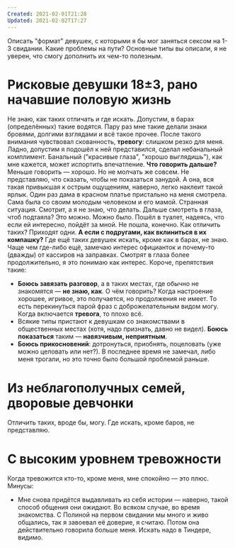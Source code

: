 ```yaml
---
Created: 2021-02-01T21:28
Updated: 2021-02-02T17:27
---
```

Описать "формат" девушек, с которыми я бы мог заняться сексом на 1-3 свидании. Какие проблемы на пути?
Основные типы вы описали, я не уверен, что смогу дополнить их чем-то полезным.
# Рисковые девушки 18±3, рано начавшие половую жизнь
Не знаю, как таких отличать и где искать. Допустим, в барах (определённых) такие водятся.
Пару раз мне такие делали знаки бровями, долгими взглядами и всё такое прочее. После такого внимания чувствовал скованность, **тревогу**: слишком резко для меня. Ладно, допустим я подошёл к ней представился, сделал небанальный комплимент. Банальный ("красивые глаза", "хорошо выглядишь"), как мне кажется, может испортить впечатление. **Что говорить дальше?** Меньше говорить — хорошо. Но не молчать же совсем. Не представляю, что сказать, чтобы не показаться занудой. А она, вся такая привыкшая к острым ощущениям, наверно, легко наклеит такой ярлык.
Один раз дама в красном платье пристально на меня смотрела. Сама была со своим молодым человеком и его мамой. Странная ситуация. Смотрит, а я не знаю, что делать. Дальше смотреть в глаза, чтоб подтаяла? Это можно. Можно было. Пошёл в туалет, надеясь, что если ей интересно, пойдёт за мной. Не пошла, конечно.
Как отличить таких? Приходят одни. **А если с подругами, как вклиниться в их компашку?**
Где ещё таких девушек искать, кроме как в барах, не знаю.
Чаще чем где-либо ещё, замечаю интерес официанток и почему-то (дважды) от кассиров на заправках. Смотрят в глаза более продолжительно, я это понимаю как интерес.
Короче, препятствия такие:
- **Боюсь завязать разговор**, а в таких местах, где обычно не знакомятся — **не знаю, как**. О чём говорить? Когда настроение хорошее, игривое, это получается, но продолжения не имеет. То есть перекинуться парой фраз с доброжелательным видом могу. Когда включается **тревога**, то плохо всё.
- Всякие типы пристают к девушкам со знакомствами в общественных местах (хотя, надо признать, давно не видел). **Боюсь показаться** таким — **навязчивым, неприятным**.
- **Боюсь прикосновений**: дотронуться, приобнять, поцеловать (уже можно целовать или нет?). В последнее время не замечал, либо меня трогали, но это точно было большой проблемой раньше.
# Из неблагополучных семей, дворовые девчонки
Отличить таких, вроде бы, могу. Где искать, кроме баров, не представляю.
# С высоким уровнем тревожности
Когда тревожится кто-то, кроме меня, мне спокойно — это плюс. Минусы:
- Мне снова придётся выдавливать из себя истории — наверно, такой способ общения они ожидают. Во всяком случае, во время знакомства. С Полиной на первом свидании мы много и живо общались, так я завоевал её доверие, я считаю. Потом она действительно говорила больше меня.
Искать надо в Тиндере, видимо.